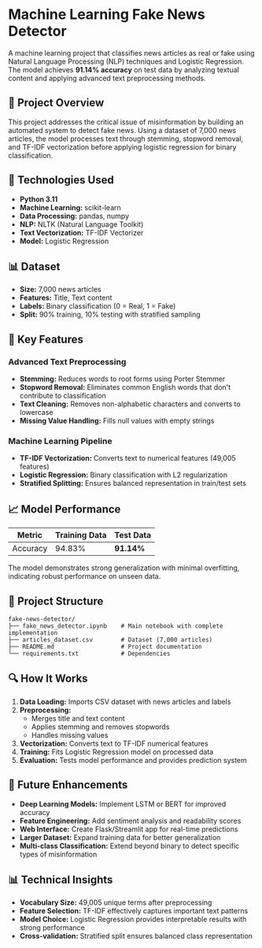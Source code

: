 # Machine Learning Fake News Detector

A machine learning project that classifies news articles as real or fake using Natural Language Processing (NLP) techniques and Logistic Regression. The model achieves **91.14% accuracy** on test data by analyzing textual content and applying advanced text preprocessing methods.

## 🎯 Project Overview

This project addresses the critical issue of misinformation by building an automated system to detect fake news. Using a dataset of 7,000 news articles, the model processes text through stemming, stopword removal, and TF-IDF vectorization before applying logistic regression for binary classification.

## 🔧 Technologies Used

- **Python 3.11**
- **Machine Learning:** scikit-learn
- **Data Processing:** pandas, numpy
- **NLP:** NLTK (Natural Language Toolkit)
- **Text Vectorization:** TF-IDF Vectorizer
- **Model:** Logistic Regression

## 📊 Dataset

- **Size:** 7,000 news articles
- **Features:** Title, Text content
- **Labels:** Binary classification (0 = Real, 1 = Fake)
- **Split:** 90% training, 10% testing with stratified sampling

## 🚀 Key Features

### Advanced Text Preprocessing
- **Stemming:** Reduces words to root forms using Porter Stemmer
- **Stopword Removal:** Eliminates common English words that don't contribute to classification
- **Text Cleaning:** Removes non-alphabetic characters and converts to lowercase
- **Missing Value Handling:** Fills null values with empty strings

### Machine Learning Pipeline
- **TF-IDF Vectorization:** Converts text to numerical features (49,005 features)
- **Logistic Regression:** Binary classification with L2 regularization
- **Stratified Splitting:** Ensures balanced representation in train/test sets

## 📈 Model Performance

| Metric | Training Data | Test Data |
|--------|---------------|-----------|
| Accuracy| 94.83%       | **91.14%** |

The model demonstrates strong generalization with minimal overfitting, indicating robust performance on unseen data.

## 📁 Project Structure

```
fake-news-detector/
├── fake_news_detector.ipynb    # Main notebook with complete implementation
├── articles_dataset.csv        # Dataset (7,000 articles)
├── README.md                   # Project documentation
└── requirements.txt            # Dependencies
```

## 🔍 How It Works

1. **Data Loading:** Imports CSV dataset with news articles and labels
2. **Preprocessing:** 
   - Merges title and text content
   - Applies stemming and removes stopwords
   - Handles missing values
3. **Vectorization:** Converts text to TF-IDF numerical features
4. **Training:** Fits Logistic Regression model on processed data
5. **Evaluation:** Tests model performance and provides prediction system


## 🔮 Future Enhancements

- **Deep Learning Models:** Implement LSTM or BERT for improved accuracy
- **Feature Engineering:** Add sentiment analysis and readability scores
- **Web Interface:** Create Flask/Streamlit app for real-time predictions
- **Larger Dataset:** Expand training data for better generalization
- **Multi-class Classification:** Extend beyond binary to detect specific types of misinformation

## 📊 Technical Insights

- **Vocabulary Size:** 49,005 unique terms after preprocessing
- **Feature Selection:** TF-IDF effectively captures important text patterns
- **Model Choice:** Logistic Regression provides interpretable results with strong performance
- **Cross-validation:** Stratified split ensures balanced class representation
